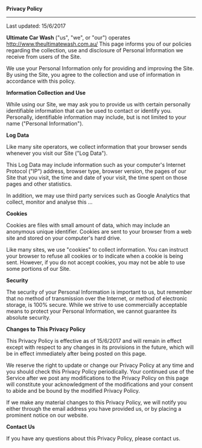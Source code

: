 <b>Privacy Policy</b>
________________________________________

Last updated: 15/6/2017

<b>Ultimate Car Wash</b> ("us", "we", or "our") operates http://www.theultimatewash.com.au/ 
This page informs you of our policies regarding the collection, use and disclosure of Personal Information we receive from users of the Site.

We use your Personal Information only for providing and improving the Site. By using the Site, you agree to the collection and use of information in accordance with this policy.

<b>Information Collection and Use</b>

While using our Site, we may ask you to provide us with certain personally identifiable information that can be used to contact or identify you. Personally, identifiable information may include, but is not limited to your name ("Personal Information").

<b>Log Data</b>

Like many site operators, we collect information that your browser sends whenever you visit our Site ("Log Data").

This Log Data may include information such as your computer's Internet Protocol ("IP") address, browser type, browser version, the pages of our Site that you visit, the time and date of your visit, the time spent on those pages and other statistics.

In addition, we may use third party services such as Google Analytics that collect, monitor and analyse this …

<b>Cookies</b>

Cookies are files with small amount of data, which may include an anonymous unique identifier. Cookies are sent to your browser from a web site and stored on your computer's hard drive.

Like many sites, we use "cookies" to collect information. You can instruct your browser to refuse all cookies or to indicate when a cookie is being sent. However, if you do not accept cookies, you may not be able to use some portions of our Site.

<b>Security</b>

The security of your Personal Information is important to us, but remember that no method of transmission over the Internet, or method of electronic storage, is 100% secure. While we strive to use commercially acceptable means to protect your Personal Information, we cannot guarantee its absolute security.

<b>Changes to This Privacy Policy</b>

This Privacy Policy is effective as of 15/6/2017 and will remain in effect except with respect to any changes in its provisions in the future, which will be in effect immediately after being posted on this page.

We reserve the right to update or change our Privacy Policy at any time and you should check this Privacy Policy periodically. Your continued use of the Service after we post any modifications to the Privacy Policy on this page will constitute your acknowledgment of the modifications and your consent to abide and be bound by the modified Privacy Policy.

If we make any material changes to this Privacy Policy, we will notify you either through the email address you have provided us, or by placing a prominent notice on our website.

<b>Contact Us</b>

If you have any questions about this Privacy Policy, please contact us.

